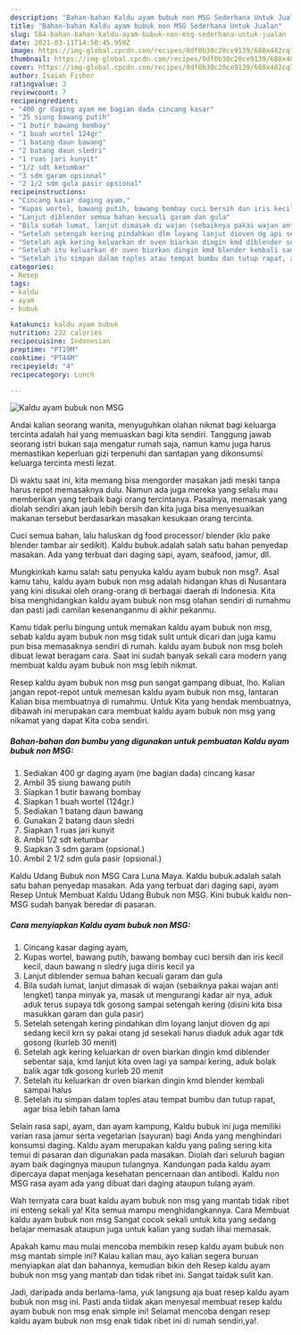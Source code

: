 ```yaml
---
description: "Bahan-bahan Kaldu ayam bubuk non MSG Sederhana Untuk Jualan"
title: "Bahan-bahan Kaldu ayam bubuk non MSG Sederhana Untuk Jualan"
slug: 584-bahan-bahan-kaldu-ayam-bubuk-non-msg-sederhana-untuk-jualan
date: 2021-03-11T14:50:45.950Z
image: https://img-global.cpcdn.com/recipes/0df0b30c20ce9139/680x482cq70/kaldu-ayam-bubuk-non-msg-foto-resep-utama.jpg
thumbnail: https://img-global.cpcdn.com/recipes/0df0b30c20ce9139/680x482cq70/kaldu-ayam-bubuk-non-msg-foto-resep-utama.jpg
cover: https://img-global.cpcdn.com/recipes/0df0b30c20ce9139/680x482cq70/kaldu-ayam-bubuk-non-msg-foto-resep-utama.jpg
author: Isaiah Fisher
ratingvalue: 3
reviewcount: 7
recipeingredient:
- "400 gr daging ayam me bagian dada cincang kasar"
- "35 siung bawang putih"
- "1 butir bawang bombay"
- "1 buah wortel 124gr"
- "1 batang daun bawang"
- "2 batang daun sledri"
- "1 ruas jari kunyit"
- "1/2 sdt ketumbar"
- "3 sdm garam opsional"
- "2 1/2 sdm gula pasir opsional"
recipeinstructions:
- "Cincang kasar daging ayam,"
- "Kupas wortel, bawang putih, bawang bombay cuci bersih dan iris kecil kecil, daun bawang n sledry juga diiris kecil ya"
- "Lanjut diblender semua bahan kecuali garam dan gula"
- "Bila sudah lumat, lanjut dimasak di wajan (sebaiknya pakai wajan anti lengket) tanpa minyak ya, masak ut mengurangi kadar air nya, aduk aduk terus supaya tdk gosong sampai setengah kering (disini kita bisa masukkan garam dan gula pasir)"
- "Setelah setengah kering pindahkan dlm loyang lanjut dioven dg api sedang kecil krn sy pakai otang jd sesekali harus diaduk aduk agar tdk gosong (kurleb 30 menit)"
- "Setelah agk kering keluarkan dr oven biarkan dingin kmd diblender sebentar saja, kmd lanjut kita oven lagi ya sampai kering, aduk bolak balik agar tdk gosong kurleb 20 menit"
- "Setelah itu keluarkan dr oven biarkan dingin kmd blender kembali sampai halus"
- "Setelah itu simpan dalam toples atau tempat bumbu dan tutup rapat, agar bisa lebih tahan lama"
categories:
- Resep
tags:
- kaldu
- ayam
- bubuk

katakunci: kaldu ayam bubuk 
nutrition: 232 calories
recipecuisine: Indonesian
preptime: "PT19M"
cooktime: "PT44M"
recipeyield: "4"
recipecategory: Lunch

---
```



![Kaldu ayam bubuk non MSG](https://img-global.cpcdn.com/recipes/0df0b30c20ce9139/680x482cq70/kaldu-ayam-bubuk-non-msg-foto-resep-utama.jpg)

Andai kalian seorang wanita, menyuguhkan olahan nikmat bagi keluarga tercinta adalah hal yang memuaskan bagi kita sendiri. Tanggung jawab seorang istri bukan saja mengatur rumah saja, namun kamu juga harus memastikan keperluan gizi terpenuhi dan santapan yang dikonsumsi keluarga tercinta mesti lezat.

Di waktu  saat ini, kita memang bisa mengorder masakan jadi meski tanpa harus repot memasaknya dulu. Namun ada juga mereka yang selalu mau memberikan yang terbaik bagi orang tercintanya. Pasalnya, memasak yang diolah sendiri akan jauh lebih bersih dan kita juga bisa menyesuaikan makanan tersebut berdasarkan masakan kesukaan orang tercinta. 

Cuci semua bahan, lalu haluskan dg food processor/ blender (klo pake blender tambar air sedikit). Kaldu bubuk.adalah salah satu bahan penyedap masakan. Ada yang terbuat dari daging sapi, ayam, seafood, jamur, dll.

Mungkinkah kamu salah satu penyuka kaldu ayam bubuk non msg?. Asal kamu tahu, kaldu ayam bubuk non msg adalah hidangan khas di Nusantara yang kini disukai oleh orang-orang di berbagai daerah di Indonesia. Kita bisa menghidangkan kaldu ayam bubuk non msg olahan sendiri di rumahmu dan pasti jadi camilan kesenanganmu di akhir pekanmu.

Kamu tidak perlu bingung untuk memakan kaldu ayam bubuk non msg, sebab kaldu ayam bubuk non msg tidak sulit untuk dicari dan juga kamu pun bisa memasaknya sendiri di rumah. kaldu ayam bubuk non msg boleh dibuat lewat beragam cara. Saat ini sudah banyak sekali cara modern yang membuat kaldu ayam bubuk non msg lebih nikmat.

Resep kaldu ayam bubuk non msg pun sangat gampang dibuat, lho. Kalian jangan repot-repot untuk memesan kaldu ayam bubuk non msg, lantaran Kalian bisa membuatnya di rumahmu. Untuk Kita yang hendak membuatnya, dibawah ini merupakan cara membuat kaldu ayam bubuk non msg yang nikamat yang dapat Kita coba sendiri.

<!--inarticleads1-->

##### Bahan-bahan dan bumbu yang digunakan untuk pembuatan Kaldu ayam bubuk non MSG:

1. Sediakan 400 gr daging ayam (me bagian dada) cincang kasar
1. Ambil 35 siung bawang putih
1. Siapkan 1 butir bawang bombay
1. Siapkan 1 buah wortel (124gr.)
1. Sediakan 1 batang daun bawang
1. Gunakan 2 batang daun sledri
1. Siapkan 1 ruas jari kunyit
1. Ambil 1/2 sdt ketumbar
1. Siapkan 3 sdm garam (opsional.)
1. Ambil 2 1/2 sdm gula pasir (opsional.)


Kaldu Udang Bubuk non MSG Cara Luna Maya. Kaldu bubuk.adalah salah satu bahan penyedap masakan. Ada yang terbuat dari daging sapi, ayam Resep Untuk Membuat Kaldu Udang Bubuk non MSG. Kini bubuk kaldu non-MSG sudah banyak beredar di pasaran. 

<!--inarticleads2-->

##### Cara menyiapkan Kaldu ayam bubuk non MSG:

1. Cincang kasar daging ayam,
1. Kupas wortel, bawang putih, bawang bombay cuci bersih dan iris kecil kecil, daun bawang n sledry juga diiris kecil ya
1. Lanjut diblender semua bahan kecuali garam dan gula
1. Bila sudah lumat, lanjut dimasak di wajan (sebaiknya pakai wajan anti lengket) tanpa minyak ya, masak ut mengurangi kadar air nya, aduk aduk terus supaya tdk gosong sampai setengah kering (disini kita bisa masukkan garam dan gula pasir)
1. Setelah setengah kering pindahkan dlm loyang lanjut dioven dg api sedang kecil krn sy pakai otang jd sesekali harus diaduk aduk agar tdk gosong (kurleb 30 menit)
1. Setelah agk kering keluarkan dr oven biarkan dingin kmd diblender sebentar saja, kmd lanjut kita oven lagi ya sampai kering, aduk bolak balik agar tdk gosong kurleb 20 menit
1. Setelah itu keluarkan dr oven biarkan dingin kmd blender kembali sampai halus
1. Setelah itu simpan dalam toples atau tempat bumbu dan tutup rapat, agar bisa lebih tahan lama


Selain rasa sapi, ayam, dan ayam kampung, Kaldu bubuk ini juga memiliki varian rasa jamur serta vegetarian (sayuran) bagi Anda yang menghindari konsumsi daging. Kaldu ayam merupakan kaldu yang paling sering kita temui di pasaran dan digunakan pada masakan. Diolah dari seluruh bagian ayam baik dagingnya maupun tulangnya. Kandungan pada kaldu ayam dipercaya dapat menjaga kesehatan pencernaan dan antibodi. Kaldu non MSG rasa ayam ada yang dibuat dari daging ataupun tulang ayam. 

Wah ternyata cara buat kaldu ayam bubuk non msg yang mantab tidak ribet ini enteng sekali ya! Kita semua mampu menghidangkannya. Cara Membuat kaldu ayam bubuk non msg Sangat cocok sekali untuk kita yang sedang belajar memasak ataupun juga untuk kalian yang sudah lihai memasak.

Apakah kamu mau mulai mencoba membikin resep kaldu ayam bubuk non msg mantab simple ini? Kalau kalian mau, ayo kalian segera buruan menyiapkan alat dan bahannya, kemudian bikin deh Resep kaldu ayam bubuk non msg yang mantab dan tidak ribet ini. Sangat taidak sulit kan. 

Jadi, daripada anda berlama-lama, yuk langsung aja buat resep kaldu ayam bubuk non msg ini. Pasti anda tiidak akan menyesal membuat resep kaldu ayam bubuk non msg enak simple ini! Selamat mencoba dengan resep kaldu ayam bubuk non msg enak tidak ribet ini di rumah sendiri,ya!.

